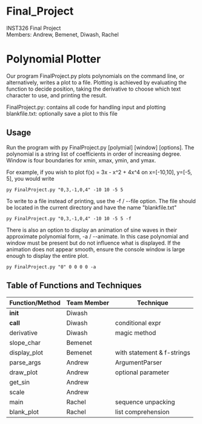 # Final_Project
INST326 Final Project  
Members: Andrew, Bemenet, Diwash, Rachel

# **Polynomial Plotter**

Our program FinalProject.py plots polynomials on the command line, or alternatively, writes a plot to a file. Plotting is achieved by evaluating the function to decide position, taking the derivative to choose which text character to use, and printing the result.

FinalProject.py: contains all code for handling input and plotting  
blankfile.txt: optionally save a plot to this file

## Usage
Run the program with py FinalProject.py [polymial] [window] [options]. The polynomial is a string list of coefficients in order of increasing degree. Window is four boundaries for xmin, xmax, ymin, and ymax.

For example, if you wish to plot f(x) = 3x - x^2 + 4x^4 on x=[-10,10], y=[-5, 5], you would write  

`py FinalProject.py "0,3,-1,0,4" -10 10 -5 5`

To write to a file instead of printing, use the -f / --file option. The file should be located in the current directory and have the name "blankfile.txt"

`py FinalProject.py "0,3,-1,0,4" -10 10 -5 5 -f`

There is also an option to display an animation of sine waves in their approximate polynomial form, -a / --animate. In this case polynomial and window must be present but do not influence what is displayed. If the animation does not appear smooth, ensure the console window is large enough to display the entire plot.

`py FinalProject.py "0" 0 0 0 0 -a`

## Table of Functions and Techniques

| Function/Method | Team Member | Technique |
| - | - | - |
| __init__ | Diwash |  |
| __call__ | Diwash | conditional expr |
| derivative | Diwash | magic method |
| slope_char | Bemenet |  |
| display_plot | Bemenet | with statement & f-strings |
| parse_args | Andrew | ArgumentParser |
| draw_plot | Andrew | optional parameter |
| get_sin | Andrew |  |
| scale | Andrew |  |
| main | Rachel | sequence unpacking |
| blank_plot | Rachel | list comprehension |
